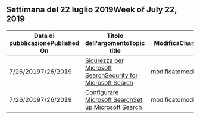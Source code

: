 <!-- This file is generated automatically each week. Changes made to this file will be overwritten.-->




## <a name="week-of-july-22-2019"></a><span data-ttu-id="6a636-101">Settimana del 22 luglio 2019</span><span class="sxs-lookup"><span data-stu-id="6a636-101">Week of July 22, 2019</span></span>


| <span data-ttu-id="6a636-102">Data di pubblicazione</span><span class="sxs-lookup"><span data-stu-id="6a636-102">Published On</span></span> |<span data-ttu-id="6a636-103">Titolo dell'argomento</span><span class="sxs-lookup"><span data-stu-id="6a636-103">Topic title</span></span> | <span data-ttu-id="6a636-104">Modifica</span><span class="sxs-lookup"><span data-stu-id="6a636-104">Change</span></span> |
|------|------------|--------|
| <span data-ttu-id="6a636-105">7/26/2019</span><span class="sxs-lookup"><span data-stu-id="6a636-105">7/26/2019</span></span> | [<span data-ttu-id="6a636-106">Sicurezza per Microsoft Search</span><span class="sxs-lookup"><span data-stu-id="6a636-106">Security for Microsoft Search</span></span>](/MicrosoftSearch/security) | <span data-ttu-id="6a636-107">modificato</span><span class="sxs-lookup"><span data-stu-id="6a636-107">modified</span></span> |
| <span data-ttu-id="6a636-108">7/26/2019</span><span class="sxs-lookup"><span data-stu-id="6a636-108">7/26/2019</span></span> | [<span data-ttu-id="6a636-109">Configurare Microsoft Search</span><span class="sxs-lookup"><span data-stu-id="6a636-109">Set up Microsoft Search</span></span>](/MicrosoftSearch/setup-microsoft-search) | <span data-ttu-id="6a636-110">modificato</span><span class="sxs-lookup"><span data-stu-id="6a636-110">modified</span></span> |
